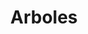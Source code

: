 ---
title: Arboles <code>
year: agosto 2000
icon: 'mdi-lock'
block: true
description: |
    Codigo
---